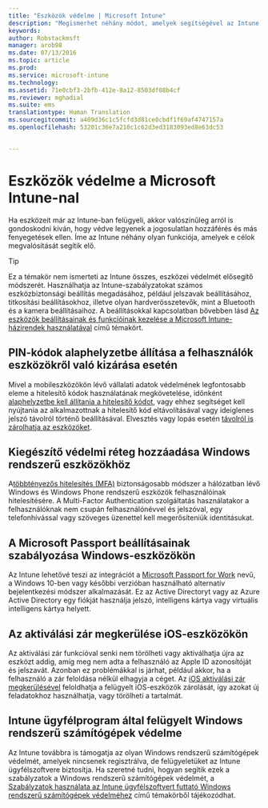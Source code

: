 ```yaml
---
title: "Eszközök védelme | Microsoft Intune"
description: "Megismerhet néhány módot, amelyek segítségével az Intune segít megvédeni az eszközét a jogosulatlan hozzáféréstől és más fenyegetésektől."
keywords: 
author: Robstackmsft
manager: arob98
ms.date: 07/13/2016
ms.topic: article
ms.prod: 
ms.service: microsoft-intune
ms.technology: 
ms.assetid: 71e0cbf3-2bfb-412e-8a12-8503df08b4cf
ms.reviewer: mghadial
ms.suite: ems
translationtype: Human Translation
ms.sourcegitcommit: a409d36c1c5fcfd3d81ce0cbdf1f69af4747157a
ms.openlocfilehash: 53201c36e7a210c1c62d3ed3183093ed8e63dc53


---
```


# Eszközök védelme a Microsoft Intune-nal
Ha eszközeit már az Intune-ban felügyeli, akkor valószínűleg arról is gondoskodni kíván, hogy védve legyenek a jogosulatlan hozzáférés és más fenyegetések ellen. Íme az Intune néhány olyan funkciója, amelyek e célok megvalósítását segítik elő.

> [!TIP]
> Ez a témakör nem ismerteti az Intune összes, eszközei védelmét elősegítő módszerét. Használhatja az Intune-szabályzatokat számos eszközbiztonsági beállítás megadásához, például jelszavak beállításához, titkosítási beállításokhoz, illetve olyan hardverösszetevők, mint a Bluetooth és a kamera beállításaihoz. A beállításokkal kapcsolatban bővebben lásd [Az eszközök beállításainak és funkcióinak kezelése a Microsoft Intune-házirendek használatával](manage-settings-and-features-on-your-devices-with-microsoft-intune-policies.md) című témakört.

## PIN-kódok alaphelyzetbe állítása a felhasználók eszközökről való kizárása esetén
Mivel a mobileszközökön lévő vállalati adatok védelmének legfontosabb eleme a hitelesítő kódok használatának megkövetelése, időnként [alaphelyzetbe kell állítania a hitelesítő kódot](use-remote-lock-and-passcode-reset-in-microsoft-intune.md), vagy ehhez segítséget kell nyújtania az alkalmazottnak a hitelesítő kód eltávolításával vagy ideiglenes jelszó távolról történő beállításával. Elvesztés vagy lopás esetén [távolról is zárolhatja az eszközöket](use-remote-lock-and-passcode-reset-in-microsoft-intune.md).

## Kiegészítő védelmi réteg hozzáadása Windows rendszerű eszközökhöz
A[többtényezős hitelesítés (MFA)](protect-windows-devices-with-multi-factor-authentication.md) biztonságosabb módszer a hálózatban lévő Windows és Windows Phone rendszerű eszközök felhasználóinak hitelesítésére.  A Multi-Factor Authentication szolgáltatás használatakor a felhasználóknak nem csupán felhasználónévvel és jelszóval, egy telefonhívással vagy szöveges üzenettel kell megerősíteniük identitásukat.

## A Microsoft Passport beállításainak szabályozása Windows-eszközökön
Az Intune lehetővé teszi az integrációt a [Microsoft Passport for Work](control-microsoft-passport-settings-on-devices-with-microsoft-intune.md) nevű, a Windows 10-ben vagy későbbi verzióban használható alternatív bejelentkezési módszer alkalmazását. Ez az Active Directoryt vagy az Azure Active Directory egy fiókját használja jelszó, intelligens kártya vagy virtuális intelligens kártya helyett.

## Az aktiválási zár megkerülése iOS-eszközökön
Az aktiválási zár funkcióval senki nem törölheti vagy aktiválhatja újra az eszközt addig, amíg meg nem adta a felhasználó az Apple ID azonosítóját és jelszavát. Azonban ez problémákkal is járhat, például akkor, ha a felhasználó a zár feloldása nélkül elhagyja a céget. Az [iOS aktiválási zár megkerülésével](help-protect-ios-devices-with-activation-lock-bypass-for-microsoft-intune.md) feloldhatja a felügyelt iOS-eszközök zárolását, így azokat új feladatokhoz használhatja, vagy törölheti a tartalmát.

## Intune ügyfélprogram által felügyelt Windows rendszerű számítógépek védelme
Az Intune továbbra is támogatja az olyan Windows rendszerű számítógépek védelmét, amelyek nincsenek regisztrálva, de felügyeletüket az Intune ügyfélszoftvere biztosítja. Ha szeretné tudni, hogyan segítik ezek a szabályzatok a Windows rendszerű számítógépek védelmét, a [Szabályzatok használata az Intune ügyfélszoftvert futtató Windows rendszerű számítógépek védelméhez](policies-to-protect-windows-pcs-in-microsoft-intune.md) című témakörből tájékozódhat.



<!--HONumber=Jul16_HO3-->


